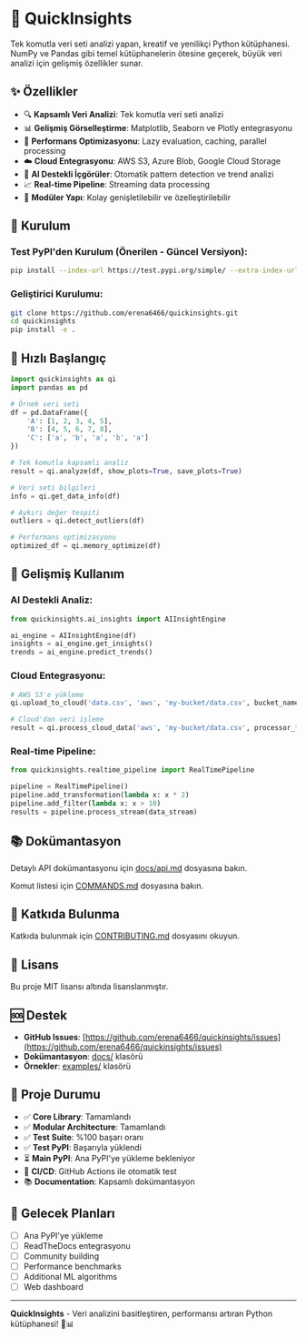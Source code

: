 # 🚀 QuickInsights

Tek komutla veri seti analizi yapan, kreatif ve yenilikçi Python kütüphanesi. NumPy ve Pandas gibi temel kütüphanelerin ötesine geçerek, büyük veri analizi için gelişmiş özellikler sunar.

## ✨ Özellikler

- 🔍 **Kapsamlı Veri Analizi**: Tek komutla veri seti analizi
- 📊 **Gelişmiş Görselleştirme**: Matplotlib, Seaborn ve Plotly entegrasyonu
- 🚀 **Performans Optimizasyonu**: Lazy evaluation, caching, parallel processing
- ☁️ **Cloud Entegrasyonu**: AWS S3, Azure Blob, Google Cloud Storage
- 🤖 **AI Destekli İçgörüler**: Otomatik pattern detection ve trend analizi
- 📈 **Real-time Pipeline**: Streaming data processing
- 🔧 **Modüler Yapı**: Kolay genişletilebilir ve özelleştirilebilir

## 🚀 Kurulum

### **Test PyPI'den Kurulum (Önerilen - Güncel Versiyon):**

```bash
pip install --index-url https://test.pypi.org/simple/ --extra-index-url https://pypi.org/simple/ quickinsights
```

### **Geliştirici Kurulumu:**

```bash
git clone https://github.com/erena6466/quickinsights.git
cd quickinsights
pip install -e .
```

## 📖 Hızlı Başlangıç

```python
import quickinsights as qi
import pandas as pd

# Örnek veri seti
df = pd.DataFrame({
    'A': [1, 2, 3, 4, 5],
    'B': [4, 5, 6, 7, 8],
    'C': ['a', 'b', 'a', 'b', 'a']
})

# Tek komutla kapsamlı analiz
result = qi.analyze(df, show_plots=True, save_plots=True)

# Veri seti bilgileri
info = qi.get_data_info(df)

# Aykırı değer tespiti
outliers = qi.detect_outliers(df)

# Performans optimizasyonu
optimized_df = qi.memory_optimize(df)
```

## 🔧 Gelişmiş Kullanım

### **AI Destekli Analiz:**
```python
from quickinsights.ai_insights import AIInsightEngine

ai_engine = AIInsightEngine(df)
insights = ai_engine.get_insights()
trends = ai_engine.predict_trends()
```

### **Cloud Entegrasyonu:**
```python
# AWS S3'e yükleme
qi.upload_to_cloud('data.csv', 'aws', 'my-bucket/data.csv', bucket_name='my-bucket')

# Cloud'dan veri işleme
result = qi.process_cloud_data('aws', 'my-bucket/data.csv', processor_func, bucket_name='my-bucket')
```

### **Real-time Pipeline:**
```python
from quickinsights.realtime_pipeline import RealTimePipeline

pipeline = RealTimePipeline()
pipeline.add_transformation(lambda x: x * 2)
pipeline.add_filter(lambda x: x > 10)
results = pipeline.process_stream(data_stream)
```

## 📚 Dokümantasyon

Detaylı API dokümantasyonu için [docs/api.md](docs/api.md) dosyasına bakın.

Komut listesi için [COMMANDS.md](COMMANDS.md) dosyasına bakın.

## 🤝 Katkıda Bulunma

Katkıda bulunmak için [CONTRIBUTING.md](CONTRIBUTING.md) dosyasını okuyun.

## 📄 Lisans

Bu proje MIT lisansı altında lisanslanmıştır.

## 🆘 Destek

- **GitHub Issues**: [https://github.com/erena6466/quickinsights/issues](https://github.com/erena6466/quickinsights/issues)
- **Dokümantasyon**: [docs/](docs/) klasörü
- **Örnekler**: [examples/](examples/) klasörü

## 🎯 Proje Durumu

- ✅ **Core Library**: Tamamlandı
- ✅ **Modular Architecture**: Tamamlandı
- ✅ **Test Suite**: %100 başarı oranı
- ✅ **Test PyPI**: Başarıyla yüklendi
- ⏳ **Main PyPI**: Ana PyPI'ye yükleme bekleniyor
- 🔄 **CI/CD**: GitHub Actions ile otomatik test
- 📚 **Documentation**: Kapsamlı dokümantasyon

## 🚀 Gelecek Planları

- [ ] Ana PyPI'ye yükleme
- [ ] ReadTheDocs entegrasyonu
- [ ] Community building
- [ ] Performance benchmarks
- [ ] Additional ML algorithms
- [ ] Web dashboard

---

**QuickInsights** - Veri analizini basitleştiren, performansı artıran Python kütüphanesi! 🚀📊
